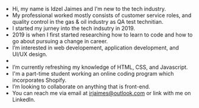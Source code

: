 -  Hi, my name is Idzel Jaimes and I'm new to the tech industry.
-  My professional worked mostly consists of customer service roles, and quality control in the gas & oil industry as QA test technitian.
-  I started my jurney into the tech indsutry in 2019. 
-  2019 is when I first started researching how to learn to code and how to go about pursuing a change in career. 
-  I’m interested in web developement, application development, and UI/UX design.
-  
-  I’m currently refreshing my knowledge of HTML, CSS, and Javascript.
-  I'm a part-time student working an online coding program which incorporates Shopify.
-  I’m looking to collaborate on anything that is front-end.
-  You can reach me via email at irjaimes@outlook.com or link with me on LinkedIn.

<!---
irjaimes/irjaimes is a ✨ special ✨ repository because its `README.md` (this file) appears on your GitHub profile.
You can click the Preview link to take a look at your changes.
--->

